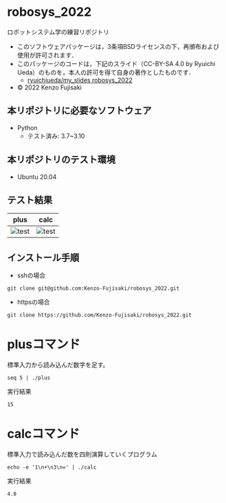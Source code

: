 # robosys_2022
ロボットシステム学の練習リポジトリ

  * このソフトウェアパッケージは，3条項BSDライセンスの下，再頒布および使用が許可されます．
  * このパッケージのコードは，下記のスライド（CC-BY-SA 4.0 by Ryuichi Ueda）のものを，本人の許可を得て自身の著作としたものです．
      * [ryuichiueda/my_slides robosys_2022](https://github.com/ryuichiueda/my_slides/tree/master/robosys_2022)
  * © 2022 Kenzo Fujisaki

## 本リポジトリに必要なソフトウェア
* Python
  * テスト済み: 3.7~3.10

## 本リポジトリのテスト環境
* Ubuntu 20.04

## テスト結果
|  plus  |  calc  |
| ---- | ---- |
| ![test](https://github.com/Kenzo-Fujisaki/robosys_2022/actions/workflows/test.yml/badge.svg) | ![test](https://github.com/Kenzo-Fujisaki/robosys_2022/actions/workflows/test_calc.yml/badge.svg) |

## インストール手順

  * sshの場合
  ```
  git clone git@github.com:Kenzo-Fujisaki/robosys_2022.git
  ```
  * httpsの場合
  ```
  git clone https://github.com/Kenzo-Fujisaki/robosys_2022.git
  ```

# plusコマンド

標準入力から読み込んだ数字を足す。
```
seq 5 | ./plus
```

実行結果
```
15
```

# calcコマンド

標準入力で読み込んだ数を四則演算していくプログラム
```
echo -e '1\n+\n3\n=' | ./calc
```
実行結果
```
4.0
```

